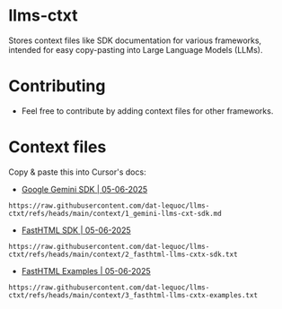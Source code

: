 # llms-ctxt

Stores context files like SDK documentation for various frameworks, intended for easy copy-pasting into Large Language Models (LLMs).


# Contributing

- Feel free to contribute by adding context files for other frameworks.

# Context files

Copy & paste this into Cursor's docs:

- [Google Gemini SDK | 05-06-2025](./context/1_gemini-llms-cxt-sdk.md)
```
https://raw.githubusercontent.com/dat-lequoc/llms-ctxt/refs/heads/main/context/1_gemini-llms-cxt-sdk.md
```

- [FastHTML SDK | 05-06-2025](./context/2_fasthtml-llms-cxtx-sdk.txt)
```
https://raw.githubusercontent.com/dat-lequoc/llms-ctxt/refs/heads/main/context/2_fasthtml-llms-cxtx-sdk.txt
```

- [FastHTML Examples | 05-06-2025](./context/3_fasthtml-llms-cxtx-examples.txt)
```
https://raw.githubusercontent.com/dat-lequoc/llms-ctxt/refs/heads/main/context/3_fasthtml-llms-cxtx-examples.txt
```
